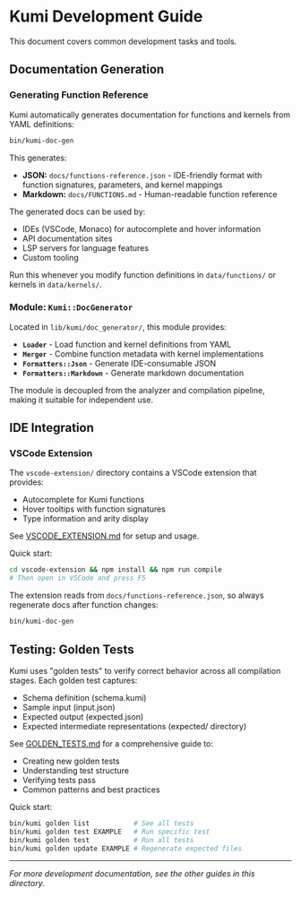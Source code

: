 # Kumi Development Guide

This document covers common development tasks and tools.

## Documentation Generation

### Generating Function Reference

Kumi automatically generates documentation for functions and kernels from YAML definitions:

```bash
bin/kumi-doc-gen
```

This generates:
- **JSON:** `docs/functions-reference.json` - IDE-friendly format with function signatures, parameters, and kernel mappings
- **Markdown:** `docs/FUNCTIONS.md` - Human-readable function reference

The generated docs can be used by:
- IDEs (VSCode, Monaco) for autocomplete and hover information
- API documentation sites
- LSP servers for language features
- Custom tooling

Run this whenever you modify function definitions in `data/functions/` or kernels in `data/kernels/`.

### Module: `Kumi::DocGenerator`

Located in `lib/kumi/doc_generator/`, this module provides:

- **`Loader`** - Load function and kernel definitions from YAML
- **`Merger`** - Combine function metadata with kernel implementations
- **`Formatters::Json`** - Generate IDE-consumable JSON
- **`Formatters::Markdown`** - Generate markdown documentation

The module is decoupled from the analyzer and compilation pipeline, making it suitable for independent use.

## IDE Integration

### VSCode Extension

The `vscode-extension/` directory contains a VSCode extension that provides:
- Autocomplete for Kumi functions
- Hover tooltips with function signatures
- Type information and arity display

See [VSCODE_EXTENSION.md](VSCODE_EXTENSION.md) for setup and usage.

Quick start:
```bash
cd vscode-extension && npm install && npm run compile
# Then open in VSCode and press F5
```

The extension reads from `docs/functions-reference.json`, so always regenerate docs after function changes:
```bash
bin/kumi-doc-gen
```

## Testing: Golden Tests

Kumi uses "golden tests" to verify correct behavior across all compilation stages. Each golden test captures:
- Schema definition (schema.kumi)
- Sample input (input.json)
- Expected output (expected.json)
- Expected intermediate representations (expected/ directory)

See [GOLDEN_TESTS.md](GOLDEN_TESTS.md) for a comprehensive guide to:
- Creating new golden tests
- Understanding test structure
- Verifying tests pass
- Common patterns and best practices

Quick start:
```bash
bin/kumi golden list           # See all tests
bin/kumi golden test EXAMPLE   # Run specific test
bin/kumi golden test           # Run all tests
bin/kumi golden update EXAMPLE # Regenerate expected files
```

---

*For more development documentation, see the other guides in this directory.*
